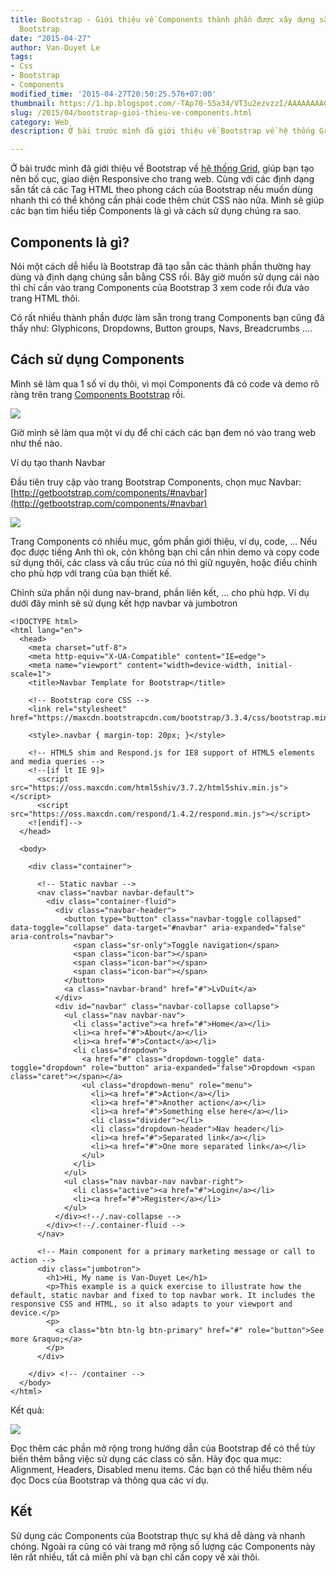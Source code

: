 ```yaml
---
title: Bootstrap - Giới thiệu về Components thành phần được xây dựng sẵn trong Twitter
  Bootstrap
date: "2015-04-27"
author: Van-Duyet Le
tags:
- Css
- Bootstrap
- Components
modified_time: '2015-04-27T20:50:25.576+07:00'
thumbnail: https://1.bp.blogspot.com/-TAp70-55a34/VT3u2ezvzzI/AAAAAAAACaA/L32plzw7ZWY/s1600/bs-components-intro.png
slug: /2015/04/bootstrap-gioi-thieu-ve-components.html
category: Web
description: Ở bài trước mình đã giới thiệu về Bootstrap về hệ thống Grid, giúp bạn tạo nên bố cục, giao diện Responsive cho trang web. Cùng với các định dạng sẵn tất cả các Tag HTML theo phong cách của Bootstrap nếu muốn dùng nhanh thì có thể không cần phải code thêm chút CSS nào nữa. Mình sẽ giúp các bạn tìm hiểu tiếp Components là gì và cách sử dụng chúng ra sao.

---
```


Ở bài trước mình đã giới thiệu về Bootstrap về [hệ thống Grid](https://blog.duyet.net/2015/04/gioi-thieu-ve-responsive-web-design-va-grid-system-trong-twitter-bootstrap.html), giúp bạn tạo nên bố cục, giao diện Responsive cho trang web. Cùng với các định dạng sẵn tất cả các Tag HTML theo phong cách của Bootstrap nếu muốn dùng nhanh thì có thể không cần phải code thêm chút CSS nào nữa. Mình sẽ giúp các bạn tìm hiểu tiếp Components là gì và cách sử dụng chúng ra sao.

## Components là gì? ##
Nói một cách dễ hiểu là Bootstrap đã tạo sẵn các thành phần thường hay dùng và định dạng chúng sẵn bằng CSS rồi. Bây giờ muốn sử dụng cái nào thì chỉ cần vào trang Components của Bootstrap 3 xem code rồi đưa vào trang HTML thôi.

Có rất nhiều thành phần được làm sẵn trong trang Components bạn cũng đã thấy như: Glyphicons, Dropdowns, Button groups, Navs, Breadcrumbs ….

## Cách sử dụng Components ##
Mình sẽ làm qua 1 số ví dụ thôi, vì mọi Components đã có code và demo rõ ràng trên trang [Components Bootstrap](http://getbootstrap.com/components/) rồi.

![](https://1.bp.blogspot.com/-TAp70-55a34/VT3u2ezvzzI/AAAAAAAACaA/L32plzw7ZWY/s1600/bs-components-intro.png)

Giờ mình sẽ làm qua một ví dụ để chỉ cách các bạn đem nó vào trang web như thế nào.

Ví dụ tạo thanh Navbar

Đầu tiên truy cập vào trang Bootstrap Components, chọn mục Navbar: [http://getbootstrap.com/components/#navbar](http://getbootstrap.com/components/#navbar)

![](https://1.bp.blogspot.com/-TVHoV9o1TkA/VT3vp62oFII/AAAAAAAACaI/FRssZ3OUf3Y/s1600/bs-navbar-demo.png)

Trang Components có nhiều mục, gồm phần giới thiệu, ví dụ, code, ... Nếu đọc được tiếng Anh thì ok, còn không bạn chỉ cần nhìn demo và copy code sử dụng thôi, các class và cấu trúc của nó thì giữ nguyên, hoặc điều chỉnh cho phù hợp với trang của bạn thiết kế.

Chỉnh sửa phần nội dung nav-brand, phần liên kết, ... cho phù hợp. Ví dụ dưới đây mình sẽ sử dụng kết hợp navbar và jumbotron

```
<!DOCTYPE html>
<html lang="en">
  <head>
    <meta charset="utf-8">
    <meta http-equiv="X-UA-Compatible" content="IE=edge">
    <meta name="viewport" content="width=device-width, initial-scale=1">
    <title>Navbar Template for Bootstrap</title>

    <!-- Bootstrap core CSS -->
    <link rel="stylesheet" href="https://maxcdn.bootstrapcdn.com/bootstrap/3.3.4/css/bootstrap.min.css">

    <style>.navbar { margin-top: 20px; }</style>

    <!-- HTML5 shim and Respond.js for IE8 support of HTML5 elements and media queries -->
    <!--[if lt IE 9]>
      <script src="https://oss.maxcdn.com/html5shiv/3.7.2/html5shiv.min.js"></script>
      <script src="https://oss.maxcdn.com/respond/1.4.2/respond.min.js"></script>
    <![endif]-->
  </head>

  <body>

    <div class="container">

      <!-- Static navbar -->
      <nav class="navbar navbar-default">
        <div class="container-fluid">
          <div class="navbar-header">
            <button type="button" class="navbar-toggle collapsed" data-toggle="collapse" data-target="#navbar" aria-expanded="false" aria-controls="navbar">
              <span class="sr-only">Toggle navigation</span>
              <span class="icon-bar"></span>
              <span class="icon-bar"></span>
              <span class="icon-bar"></span>
            </button>
            <a class="navbar-brand" href="#">LvDuit</a>
          </div>
          <div id="navbar" class="navbar-collapse collapse">
            <ul class="nav navbar-nav">
              <li class="active"><a href="#">Home</a></li>
              <li><a href="#">About</a></li>
              <li><a href="#">Contact</a></li>
              <li class="dropdown">
                <a href="#" class="dropdown-toggle" data-toggle="dropdown" role="button" aria-expanded="false">Dropdown <span class="caret"></span></a>
                <ul class="dropdown-menu" role="menu">
                  <li><a href="#">Action</a></li>
                  <li><a href="#">Another action</a></li>
                  <li><a href="#">Something else here</a></li>
                  <li class="divider"></li>
                  <li class="dropdown-header">Nav header</li>
                  <li><a href="#">Separated link</a></li>
                  <li><a href="#">One more separated link</a></li>
                </ul>
              </li>
            </ul>
            <ul class="nav navbar-nav navbar-right">
              <li class="active"><a href="#">Login</a></li>
              <li><a href="#">Register</a></li>
            </ul>
          </div><!--/.nav-collapse -->
        </div><!--/.container-fluid -->
      </nav>

      <!-- Main component for a primary marketing message or call to action -->
      <div class="jumbotron">
        <h1>Hi, My name is Van-Duyet Le</h1>
        <p>This example is a quick exercise to illustrate how the default, static navbar and fixed to top navbar work. It includes the responsive CSS and HTML, so it also adapts to your viewport and device.</p>
        <p>
          <a class="btn btn-lg btn-primary" href="#" role="button">See more &raquo;</a>
        </p>
      </div>

    </div> <!-- /container -->
  </body>
</html>

```

Kết quả:

![](https://2.bp.blogspot.com/-d8IFTRjmzA8/VT3zMGxRpxI/AAAAAAAACac/qjghCLUV9f0/s1600/bs-components-demo.png)

Đọc thêm các phần mở rộng trong hướng dẫn của Bootstrap để có thể tùy biến thêm bằng việc sử dụng các class có sẵn. Hãy đọc qua  mục: Alignment, Headers, Disabled menu items.
Các bạn có thể hiểu thêm nếu đọc Docs của Bootstrap và thông qua các ví dụ.

## Kết ##
Sử dụng các Components của Bootstrap thực sự khá dễ dàng và nhanh chóng. Ngoài ra cũng có vài trang mở rộng số lượng các Components này lên rất nhiều, tất cả miễn phí và bạn chỉ cần copy về xài thôi.
